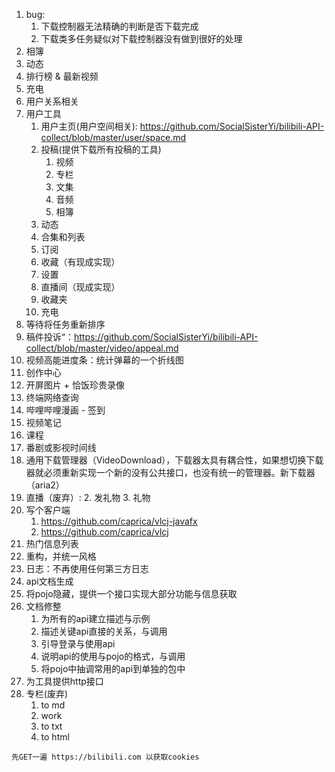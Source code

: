 1. bug:
   1. 下载控制器无法精确的判断是否下载完成
   2. 下载类多任务疑似对下载控制器没有做到很好的处理
4. 相簿
2. 动态
3. 排行榜 & 最新视频
4. 充电
5. 用户关系相关
6. 用户工具
    1. 用户主页(用户空间相关): https://github.com/SocialSisterYi/bilibili-API-collect/blob/master/user/space.md
    2. 投稿(提供下载所有投稿的工具)
       1. 视频
       2. 专栏
       3. 文集
       4. 音频
       5. 相簿
    3. 动态
    4. 合集和列表
    5. 订阅
    6. 收藏（有现成实现）
    7. 设置
    8. 直播间（现成实现）
    9. 收藏夹
    10. 充电
7. 等待将任务重新排序
8. 稿件投诉“：https://github.com/SocialSisterYi/bilibili-API-collect/blob/master/video/appeal.md
9. 视频高能进度条：统计弹幕的一个折线图
10. 创作中心
11. 开屏图片 + 恰饭珍贵录像
12. 终端网络查询
13. 哔哩哔哩漫画 - 签到
14. 视频笔记
15. 课程
17. 番剧或影视时间线
18. 通用下载管理器（VideoDownload），下载器太具有耦合性，如果想切换下载器就必须重新实现一个新的没有公共接口，也没有统一的管理器。新下载器（aria2）
19. 直播（废弃）:
     2. 发礼物
     3. 礼物
20. 写个客户端
     1. https://github.com/caprica/vlcj-javafx
     2. https://github.com/caprica/vlcj
21. 热门信息列表
22. 重构，并统一风格
23. 日志：不再使用任何第三方日志
23. api文档生成
24. 将pojo隐藏，提供一个接口实现大部分功能与信息获取
25. 文档修整
    1. 为所有的api建立描述与示例
    2. 描述关键api直接的关系，与调用
    3. 引导登录与使用api
    4. 说明api的使用与pojo的格式，与调用
    5. 将pojo中抽调常用的api到单独的包中
26. 为工具提供http接口
27. 专栏(废弃)
     1. to md
     2. work
     3. to txt
     4. to html
```
先GET一遍 https://bilibili.com 以获取cookies
```

